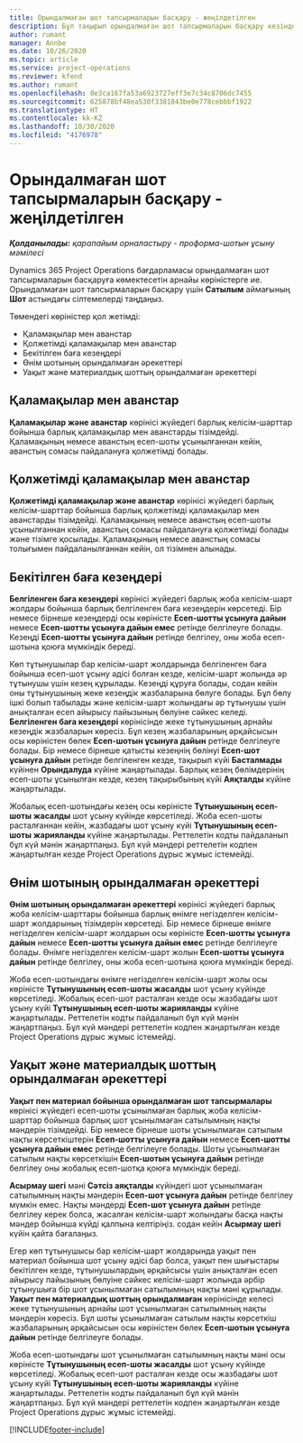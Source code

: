 ```yaml
---
title: Орындалмаған шот тапсырмаларын басқару - жеңілдетілген
description: Бұл тақырып орындалмаған шот тапсырмаларын басқару кезінде қолдануға болатын әртүрлі көріністер туралы ақпарат береді.
author: rumant
manager: Annbe
ms.date: 10/26/2020
ms.topic: article
ms.service: project-operations
ms.reviewer: kfend
ms.author: rumant
ms.openlocfilehash: 0e3ca167fa53a6923727eff3e7c34c8706dc7455
ms.sourcegitcommit: 625878bf48ea530f3381843be0e778cebbbf1922
ms.translationtype: HT
ms.contentlocale: kk-KZ
ms.lasthandoff: 10/30/2020
ms.locfileid: "4176978"
---
```

# <a name="manage-the-billing-backlog---lite"></a>Орындалмаған шот тапсырмаларын басқару - жеңілдетілген

_**Қолданылады:** қарапайым орналастыру - проформа-шотын ұсыну мәмілесі_

Dynamics 365 Project Operations бағдарламасы орындалмаған шот тапсырмаларын басқаруға көмектесетін арнайы көріністерге ие. Орындалмаған шот тапсырмаларын басқару үшін **Сатылым** аймағының **Шот** астындағы сілтемелерді таңдаңыз. 

Төмендегі көріністер қол жетімді:

- Қаламақылар мен аванстар
- Қолжетімді қаламақылар мен аванстар
- Бекітілген баға кезеңдері
- Өнім шотының орындалмаған әрекеттері
- Уақыт және материалдық шоттың орындалмаған әрекеттері

## <a name="retainers-and-advances"></a>Қаламақылар мен аванстар

**Қаламақылар және аванстар** көрінісі жүйедегі барлық келісім-шарттар бойынша барлық қаламақылар мен аванстарды тізімдейді. Қаламақының немесе аванстың есеп-шоты ұсынылғаннан кейін, аванстың сомасы пайдалануға қолжетімді болады.

## <a name="available-retainers-and-advances"></a>Қолжетімді қаламақылар мен аванстар

**Қолжетімді қаламақылар және аванстар** көрінісі жүйедегі барлық келісім-шарттар бойынша барлық қолжетімді қаламақылар мен аванстарды тізімдейді. Қаламақының немесе аванстың есеп-шоты ұсынылғаннан кейін, аванстың сомасы пайдалануға қолжетімді болады және тізімге қосылады. Қаламақының немесе аванстың сомасы толығымен пайдаланылғаннан кейін, ол тізімнен алынады.

## <a name="fixed-price-milestones"></a>Бекітілген баға кезеңдері

**Белгіленген баға кезеңдері** көрінісі жүйедегі барлық жоба келісім-шарт жолдары бойынша барлық белгіленген баға кезеңдерін көрсетеді. Бір немесе бірнеше кезеңдерді осы көріністе **Есеп-шотты ұсынуға дайын** немесе **Есеп-шотты ұсынуға дайын емес** ретінде белгілеуге болады. Кезеңді **Есеп-шотты ұсынуға дайын** ретінде белгілеу, оны жоба есеп-шотына қоюға мүмкіндік береді.

Көп тұтынушылар бар келісім-шарт жолдарында белгіленген баға бойынша есеп-шот ұсыну әдісі болған кезде, келісім-шарт жолында әр тұтынушы үшін кезең құрылады. Кезеңді құруға болады, содан кейін оны тұтынушының жеке кезеңдік жазбаларына бөлуге болады. Бұл бөлу ішкі болып табылады және келісім-шарт жолындағы әр тұтынушы үшін анықталған есеп айырысу пайызының бөлуіне сәйкес келеді. **Белгіленген баға кезеңдері** көрінісінде жеке тұтынушының арнайы кезеңдік жазбаларын көресіз. Бұл кезең жазбаларының әрқайсысын осы көріністен бөлек **Есеп-шотын ұсынуға дайын** ретінде белгілеуге болады. Бір немесе бірнеше қатысты кезеңнің бөлінуі **Есеп-шот ұсынуға дайын** ретінде белгіленген кезде, тақырып күйі **Басталмады** күйінен **Орындалуда** күйіне жаңартылады. Барлық кезең бөлімдерінің есеп-шоты ұсынылған кезде, кезең тақырыбының күйі **Аяқталды** күйіне жаңартылады.

Жобалық есеп-шотындағы кезең осы көріністе **Тұтынушының есеп-шоты жасалды** шот ұсыну күйінде көрсетіледі. Жоба есеп-шоты расталғаннан кейін, жазбадағы шот ұсыну күйі **Тұтынушының есеп-шоты жарияланды** күйіне жаңартылады. Реттелетін кодты пайдаланып бұл күй мәнін жаңартпаңыз. Бұл күй мәндері реттелетін кодпен жаңартылған кезде Project Operations дұрыс жұмыс істемейді.

## <a name="product-billing-backlog"></a>Өнім шотының орындалмаған әрекеттері

**Өнім шотының орындалмаған әрекеттері** көрінісі жүйедегі барлық жоба келісім-шарттары бойынша барлық өнімге негізделген келісім-шарт жолдарының тізімдерін көрсетеді. Бір немесе бірнеше өнімге негізделген келісім-шарт жолдарын осы көріністе **Есеп-шотты ұсынуға дайын** немесе **Есеп-шотты ұсынуға дайын емес** ретінде белгілеуге болады. Өнімге негізделген келісім-шарт жолын **Есеп-шотты ұсынуға дайын** ретінде белгілеу, оны жоба есеп-шотына қоюға мүмкіндік береді.

Жоба есеп-шотындағы өнімге негізделген келісім-шарт жолы осы көріністе **Тұтынушының есеп-шоты жасалды** шот ұсыну күйінде көрсетіледі. Жобалық есеп-шот расталған кезде осы жазбадағы шот ұсыну күйі **Тұтынушының есеп-шоты жарияланды** күйіне жаңартылады. Реттелетін кодты пайдаланып бұл күй мәнін жаңартпаңыз. Бұл күй мәндері реттелетін кодпен жаңартылған кезде Project Operations дұрыс жұмыс істемейді.

## <a name="time-and-material-billing-backlog"></a>Уақыт және материалдық шоттың орындалмаған әрекеттері

**Уақыт пен материал бойынша орындалмаған шот тапсырмалары** көрінісі жүйедегі есеп-шоты ұсынылмаған барлық жоба келісім-шарттар бойынша барлық шот ұсынылмаған сатылымның нақты мәндерін тізімдейді. Бір немесе бірнеше шоты ұсынылмаған сатылым нақты көрсеткіштерін **Есеп-шотты ұсынуға дайын** немесе **Есеп-шотты ұсынуға дайын емес** ретінде белгілеуге болады. Шоты ұсынылмаған сатылым нақты көрсеткішін **Есеп-шотын ұсынуға дайын** ретінде белгілеу оны жобалық есеп-шотқа қоюға мүмкіндік береді.

**Асырмау шегі** мәні **Сәтсіз аяқталды** күйіндегі шот ұсынылмаған сатылымның нақты мәндерін **Есеп-шот ұсынуға дайын** ретінде белгілеу мүмкін емес. Нақты мәндерді **Есеп-шот ұсынуға дайын** ретінде белгілеу керек болса, жасалған келісім-шарт жолындағы басқа нақты мәндер бойынша күйді қалпына келтіріңіз. содан кейін **Асырмау шегі** күйін қайта бағалаңыз.

Егер көп тұтынушысы бар келісім-шарт жолдарында уақыт пен материал бойынша шот ұсыну әдісі бар болса, уақыт пен шығыстары бекітілген кезде, тұтынушылардың әрқайсысы үшін анықталған есеп айырысу пайызының бөлуіне сәйкес келісім-шарт жолында әрбір тұтынушыға бір шот ұсынылмаған сатылымның нақты мәні құрылады. **Уақыт пен материалдық шоттың орындалмаған** көрінісінде келесі жеке тұтынушының арнайы шот ұсынылмаған сатылымның нақты мәндерін көресіз. Бұл шоты ұсынылмаған сатылым нақты көрсеткіш жазбаларының әрқайсысын осы көріністен бөлек **Есеп-шотын ұсынуға дайын** ретінде белгілеуге болады.

Жоба есеп-шотындағы шот ұсынылмаған сатылымның нақты мәні осы көріністе **Тұтынушының есеп-шоты жасалды** шот ұсыну күйінде көрсетіледі. Жобалық есеп-шот расталған кезде осы жазбадағы шот ұсыну күйі **Тұтынушының есеп-шоты жарияланды** күйіне жаңартылады. Реттелетін кодты пайдаланып бұл күй мәнін жаңартпаңыз. Бұл күй мәндері реттелетін кодпен жаңартылған кезде Project Operations дұрыс жұмыс істемейді.


[!INCLUDE[footer-include](../../includes/footer-banner.md)]